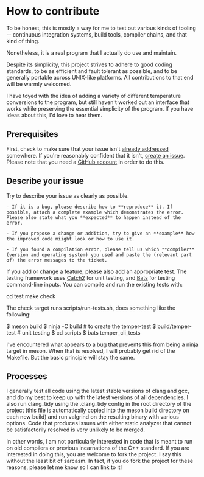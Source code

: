 # How to contribute

To be honest, this is mostly a way for me to test out various kinds of tooling -- continuous integration systems, build tools, compiler chains, and that kind of thing.

Nonetheless, it is a real program that I actually do use and maintain.

Despite its simplicity, this project strives to adhere to good coding standards, to be as efficient and fault tolerant as possible, and to be generally portable across UNIX-like platforms.  All contributions to that end will be warmly welcomed.

I have toyed with the idea of adding a variety of different temperature conversions to the program, but still haven't worked out an interface that works while preserving the essential simplicity of the program.  If you have ideas about this, I'd love to hear them.

## Prerequisites

First, check to make sure that your issue isn't [already addressed](https://github.com/sramsay/temper/issues/) somewhere.  If you're reasonably confident that it isn't, [create an issue](https://github.com/sramsay/temper/issues/new/choose).  Please note that you need a [GitHub account](https://github.com/signup/free) in order to do this.

## Describe your issue

Try to describe your issue as clearly as possible.

    - If it is a bug, please describe how to **reproduce** it. If possible, attach a complete example which demonstrates the error. Please also state what you **expected** to happen instead of the error.

    - If you propose a change or addition, try to give an **example** how the improved code miight look or how to use it.

    - If you found a compilation error, please tell us which **compiler** (version and operating system) you used and paste the (relevant part of) the error messages to the ticket.

If you add or change a feature, please also add an appropriate test.  The testing framework uses [Catch2](https://github.com/catchorg/Catch2) for unit testing, and [Bats](https://github.com/sstephenson/bats) for testing command-line inputs.  You can compile and run the existing tests with:

  cd test
  make check

The check target runs scripts/run-tests.sh, does something like the following:

  $ meson build
  $ ninja -C build # to create the temper-test
  $ build/temper-test # unit testing
  $ cd scripts
  $ bats temper_cli_tests

I've encountered what appears to a bug that prevents this from being a ninja target in meson.  When that is resolved, I will probably get rid of the Makefile.  But the basic principle will stay the same.

## Processes

I generally test all code using the latest stable versions of clang and gcc, and do my best to keep up with the latest versions of all dependencies.  I also run clang_tidy using the .clang_tidy config in the root directory of the project (this file is automatically copied into the meson build directory on each new build) and run valgrind on the resulting binary with various options.  Code that produces issues with either static analyzer that cannot be satisfactorily resolved is very unlikely to be merged.

In other words, I am not particularly interested in code that is meant to run on old compilers or previous incarnations of the C++ standard.  If you are interested in doing this, you are welcome to fork the project.  I say this without the least bit of sarcasm.  In fact, if you do fork the project for these reasons, please let me know so I can link to it!

